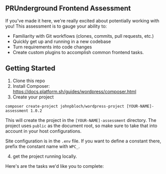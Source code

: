## PRUnderground Frontend Assessment

If you've made it here, we're really excited about potentially working with you!
This assessment is to gauge your ability to:

- Familiarity with Git workflows (clones, commits, pull requests, etc.)
- Quickly get up and running in a new codebase
- Turn requirements into code changes
- Create custom plugins to accomplish common frontend tasks.

## Getting Started

1. Clone this repo
2. Install Composer: https://docs.platform.sh/guides/wordpress/composer.html
3. Create your project

```
composer create-project johnpbloch/wordpress-project [YOUR-NAME]-assessment 1.0.2
```

This will create the project in the `[YOUR-NAME]-assessment` directory. The project uses `public` as the document root, so make sure to take that into account in your host configurations.

Site configuration is in the `.env` file. If you want to define a constant there, prefix the constant name with `WPC_`.

4. get the project running locally.

Here's are the tasks we'd like you to complete:
